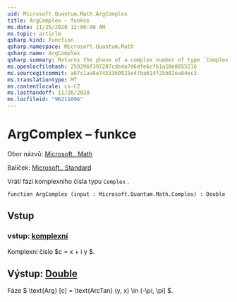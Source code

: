 ```yaml
---
uid: Microsoft.Quantum.Math.ArgComplex
title: ArgComplex – funkce
ms.date: 11/25/2020 12:00:00 AM
ms.topic: article
qsharp.kind: function
qsharp.namespace: Microsoft.Quantum.Math
qsharp.name: ArgComplex
qsharp.summary: Returns the phase of a complex number of type `Complex`.
ms.openlocfilehash: 259296f397207cde4a7d6dfe6cfb1a18e8055216
ms.sourcegitcommit: a87c1aa8e7453360025e47ba614f25b02ea84ec3
ms.translationtype: MT
ms.contentlocale: cs-CZ
ms.lasthandoff: 11/26/2020
ms.locfileid: "96211096"
---
```

# <a name="argcomplex-function"></a>ArgComplex – funkce

Obor názvů: [Microsoft.. Math](xref:Microsoft.Quantum.Math)

Balíček: [Microsoft.. Standard](https://nuget.org/packages/Microsoft.Quantum.Standard)


Vrátí fázi komplexního čísla typu `Complex` .

```qsharp
function ArgComplex (input : Microsoft.Quantum.Math.Complex) : Double
```


## <a name="input"></a>Vstup

### <a name="input--complex"></a>vstup: [komplexní](xref:Microsoft.Quantum.Math.Complex)

Komplexní číslo $c = x + i y $.



## <a name="output--double"></a>Výstup: [Double](xref:microsoft.quantum.lang-ref.double)

Fáze $ \text{Arg} [c] = \text{ArcTan} (y, x) \in (-\pi, \pi] $.